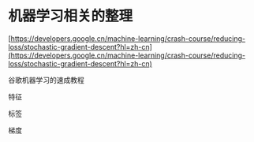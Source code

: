 # 机器学习相关的整理

[https://developers.google.cn/machine-learning/crash-course/reducing-loss/stochastic-gradient-descent?hl=zh-cn](https://developers.google.cn/machine-learning/crash-course/reducing-loss/stochastic-gradient-descent?hl=zh-cn)

谷歌机器学习的速成教程

特征

标签

梯度

